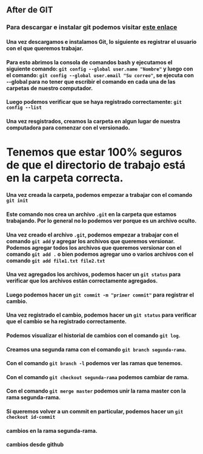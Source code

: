 ## After de GIT

### Para descargar e instalar git podemos visitar [este enlace](https://git-scm.com/downloads)

#### Una vez descargamos e instalamos Git, lo siguiente es registrar el usuario con el que queremos trabajar.

#### Para esto abrimos la consola de comandos bash y ejecutamos el siguiente comando: `git config --global user.name "Nombre"` y luego con el comando: `git config --global user.email "Su correo"`, se ejecuta con --global para no tener que escribir el comando en cada una de las carpetas de nuestro computador.

#### Luego podemos verificar que se haya registrado correctamente: `git config --list`

#### Una vez resgistrados, creamos la carpeta en algun lugar de nuestra computadora para comenzar con el versionado.

# Tenemos que estar 100% seguros de que el directorio de trabajo está en la carpeta correcta.

#### Una vez creada la carpeta, podemos empezar a trabajar con el comando `git init`

#### Este comando nos crea un archivo `.git` en la carpeta que estamos trabajando. Por lo general no lo podemos ver porque es un archivo oculto.

#### Una vez creado el archivo `.git`, podemos empezar a trabajar con el comando `git add` y agregar los archivos que queremos versionar. Podemos agregar todos los archivos que queremos versionar con el comando `git add .` o bien podemos agregar uno o varios archivos con el comando `git add file1.txt file2.txt`

#### Una vez agregados los archivos, podemos hacer un `git status` para verificar que los archivos están correctamente agregados.

#### Luego podemos hacer un `git commit -m "primer commit"` para registrar el cambio.

#### Una vez registrado el cambio, podemos hacer un `git status` para verificar que el cambio se ha registrado correctamente.

#### Podemos visualizar el historial de cambios con el comando `git log`.

#### Creamos una segunda rama con el comando `git branch segunda-rama`.

#### Con el comando `git branch -l` podemos ver las ramas que tenemos.

#### Con el comando `git checkout segunda-rama` podemos cambiar de rama.

#### Con el comando `git merge master` podemos unir la rama master con la rama segunda-rama.

#### Si queremos volver a un commit en particular, podemos hacer un `git checkout id-commit `

#### cambios en la rama segunda-rama.

#### cambios desde github

